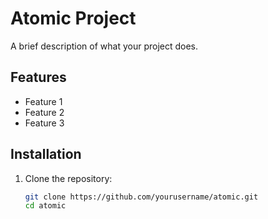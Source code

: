 # Atomic Project

A brief description of what your project does.

## Features

- Feature 1
- Feature 2
- Feature 3

## Installation

1. Clone the repository:
   ```bash
   git clone https://github.com/yourusername/atomic.git
   cd atomic

